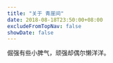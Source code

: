 ```yaml
---
title: "关于 青崖间"
date: 2018-08-18T23:50:00+08:00
excludeFromTopNav: false
showDate: false
---
```


倔强有些小脾气，顽强却偶尔懒洋洋。